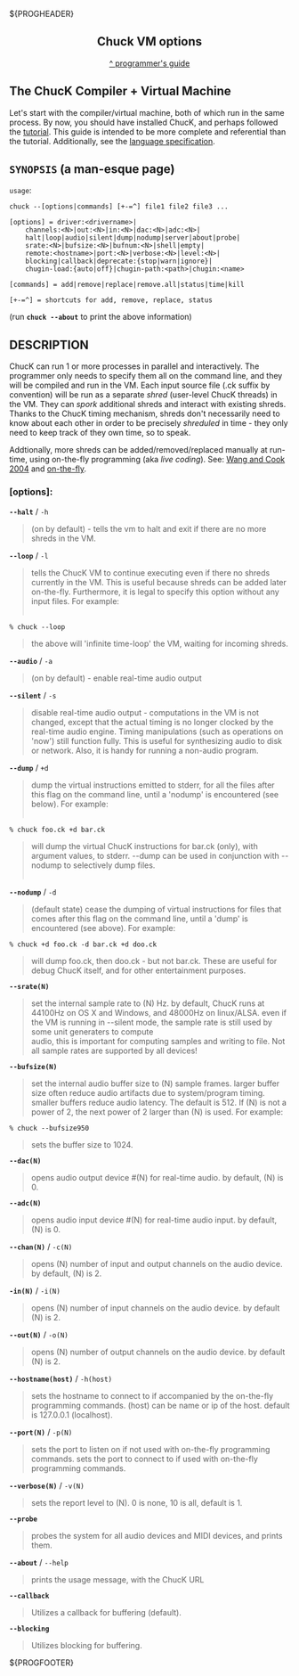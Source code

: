 ${PROGHEADER}

<center>

## Chuck VM options
[^ programmer's guide](./index.md)

</center>


## The ChucK Compiler + Virtual Machine
Let's start with the compiler/virtual machine, both of which run in the 
same process.  By now, you should have installed ChucK, and perhaps 
followed the [tutorial](../tutorial.md).  This guide is intended to be more 
complete and referential than the tutorial.  Additionally, see 
the [language specification](../language/index.md).

<a id="options"></a>

## `SYNOPSIS` (a man-esque page)

`usage`:

```shell
chuck --[options|commands] [+-=^] file1 file2 file3 ...

[options] = driver:<drivername>|
    channels:<N>|out:<N>|in:<N>|dac:<N>|adc:<N>|
    halt|loop|audio|silent|dump|nodump|server|about|probe|
    srate:<N>|bufsize:<N>|bufnum:<N>|shell|empty|
    remote:<hostname>|port:<N>|verbose:<N>|level:<N>|
    blocking|callback|deprecate:{stop|warn|ignore}|
    chugin-load:{auto|off}|chugin-path:<path>|chugin:<name>

[commands] = add|remove|replace|remove.all|status|time|kill

[+-=^] = shortcuts for add, remove, replace, status
```

(run __`chuck --about`__ to print the above information)

## DESCRIPTION

ChucK can run 1 or more processes in parallel and interactively.  The 
programmer only needs to specify them all on the command line, and they 
will be compiled and run in the VM.  Each input source file (.ck suffix by 
convention) will be run as a separate _shred_ (user-level ChucK threads) 
in the VM.  They can _spork_ additional shreds and interact with 
existing shreds.  Thanks to the ChucK timing mechanism, shreds don't 
necessarily need to know about each other in order to be precisely 
_shreduled_ in time - they only need to keep track of they own time, so 
to speak. 

Addtionally, more shreds can be added/removed/replaced manually at 
run-time, using on-the-fly programming (aka _live coding_). 
See: [Wang and Cook 2004](../publications.md) and 
[on-the-fly](http://on-the-fly.cs.princeton.edu/).

### [options]:

__`--halt`__ / `-h`
> (on by default) - tells the vm to halt and exit if there are no more 
> shreds in the VM.

__`--loop`__ / `-l`
> tells the ChucK VM to continue executing even if there no shreds 
> currently in the VM.  This is useful because shreds can be added 
> later on-the-fly.  Furthermore, it is legal to specify this 
> option without any input files.  For example: <br /><br />

```shell
% chuck --loop
```
> the above will 'infinite time-loop' the VM, waiting for incoming shreds. 

__`--audio`__ / `-a`
> (on by default) - enable real-time audio output

__`--silent`__ / `-s`
> disable real-time audio output - computations in the VM is not 
> changed, except that the actual timing is no longer clocked by 
> the real-time audio engine.  Timing manipulations (such as 
> operations on 'now') still function fully.  This is useful for 
> synthesizing audio to disk or network.  Also, it is handy for 
> running a non-audio program.

__`--dump`__ / `+d`
> dump the virtual instructions emitted to stderr, for all the 
> files after this flag on the command line, until a 'nodump' is 
> encountered (see below).  For example: <br /><br />
```shell
% chuck foo.ck +d bar.ck
```
> will dump the virtual ChucK instructions for bar.ck (only), with 
> argument values, to stderr.  --dump can be used in conjunction 
> with --nodump to selectively dump files. <br /><br />

__`--nodump`__ / `-d`
> (default state) cease the dumping of virtual instructions for 
> files that comes after this flag on the command line, until a 
> 'dump' is encountered (see above).  For example:
```shell
% chuck +d foo.ck -d bar.ck +d doo.ck
```
> will dump foo.ck, then doo.ck - but not bar.ck.
> These are useful for debug ChucK itself, and for other 
> entertainment purposes. 

__`--srate(N)`__
> set the internal sample rate to (N) Hz.  by default,
> ChucK runs at 44100Hz on OS X and Windows, and 48000Hz on 
> linux/ALSA.  even if the VM is running in --silent mode, the 
> sample rate is still used by some unit generaters to compute  
> audio, this is important for computing samples and writing to 
> file.  Not all sample rates are supported by all devices!

__`--bufsize(N)`__
> set the internal audio buffer size to (N) sample frames.  larger 
> buffer size often reduce audio artifacts due to system/program 
> timing.  smaller buffers reduce audio latency.  The default is 
> 512.  If (N) is not a power of 2, the next power of 2 larger than 
> (N) is used.  For example:
```shell
% chuck --bufsize950
```
> sets the buffer size to 1024.

__`--dac(N)`__
> opens audio output device #(N) for real-time audio.  by default, (N) is 0.

__`--adc(N)`__
> opens audio input device #(N) for real-time audio input.  by default, (N) is 0.

__`--chan(N)`__ / `-c(N)`
> opens (N) number of input and output channels on the audio device. by default, (N) is 2. 

__`-in(N)`__  / `-i(N)`
> opens (N) number of input channels on the audio device. by default (N) is 2. 

__`--out(N)`__ / `-o(N)`
> opens (N) number of output channels on the audio device. by default (N) is 2. 

__`--hostname(host)`__ / `-h(host)`
> sets the hostname to connect to if accompanied by the on-the-fly programming commands.
> (host) can be name or ip of the host.  default is 127.0.0.1 (localhost).

__`--port(N)`__ / `-p(N)`
> sets the port to listen on if not used with on-the-fly programming commands.
> sets the port to connect to if used with on-the-fly programming commands.

__`--verbose(N)`__ / `-v(N)`
> sets the report level to (N). 0 is none, 10 is all, default is 1.

__`--probe`__
> probes the system for all audio devices and MIDI devices, and prints them.

__`--about`__ / `--help`
> prints the usage message, with the ChucK URL

__`--callback`__
> Utilizes a callback for buffering (default). 

__`--blocking`__
> Utilizes blocking for buffering.

${PROGFOOTER}
